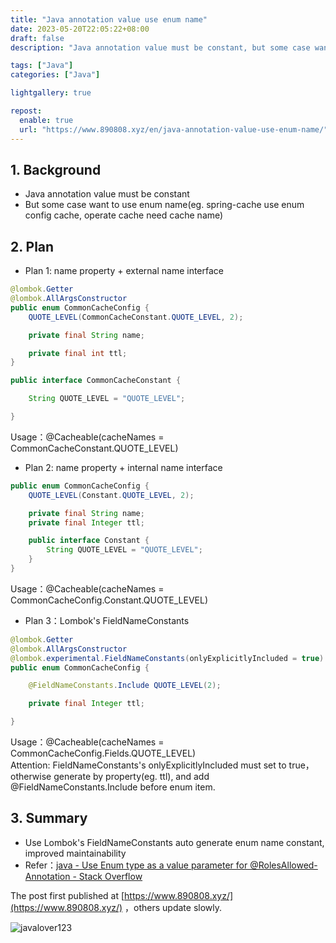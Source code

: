 ```yaml
---
title: "Java annotation value use enum name"
date: 2023-05-20T22:05:22+08:00
draft: false
description: "Java annotation value must be constant, but some case want to use enum name(eg. spring-cache use enum config cache, operate cache need cache name)"

tags: ["Java"]
categories: ["Java"]

lightgallery: true

repost:
  enable: true
  url: "https://www.890808.xyz/en/java-annotation-value-use-enum-name/"
---
```


<!--more-->

## 1. Background
- Java annotation value must be constant
- But some case want to use enum name(eg. spring-cache use enum config cache, operate cache need cache name)

## 2. Plan
- Plan 1: name property + external name interface
```java
@lombok.Getter
@lombok.AllArgsConstructor
public enum CommonCacheConfig {
    QUOTE_LEVEL(CommonCacheConstant.QUOTE_LEVEL, 2);

    private final String name;

    private final int ttl;
}
```

```java
public interface CommonCacheConstant {

    String QUOTE_LEVEL = "QUOTE_LEVEL";

}
```
Usage：@Cacheable(cacheNames = CommonCacheConstant.QUOTE_LEVEL)

- Plan 2: name property + internal name interface
```java
public enum CommonCacheConfig {
    QUOTE_LEVEL(Constant.QUOTE_LEVEL, 2);

    private final String name;
    private final Integer ttl;

    public interface Constant {
        String QUOTE_LEVEL = "QUOTE_LEVEL";
    }
}
```
Usage：@Cacheable(cacheNames = CommonCacheConfig.Constant.QUOTE_LEVEL)

- Plan 3：Lombok's FieldNameConstants
```java
@lombok.Getter
@lombok.AllArgsConstructor
@lombok.experimental.FieldNameConstants(onlyExplicitlyIncluded = true)
public enum CommonCacheConfig {

	@FieldNameConstants.Include QUOTE_LEVEL(2);

	private final Integer ttl;

}
```
Usage：@Cacheable(cacheNames = CommonCacheConfig.Fields.QUOTE_LEVEL)  
Attention: FieldNameConstants's onlyExplicitlyIncluded must set to true，otherwise generate by property(eg. ttl), and add @FieldNameConstants.Include before enum item.

## 3. Summary
- Use Lombok's FieldNameConstants auto generate enum name constant, improved maintainability
- Refer：[java - Use Enum type as a value parameter for @RolesAllowed-Annotation - Stack Overflow](https://stackoverflow.com/questions/3271659/use-enum-type-as-a-value-parameter-for-rolesallowed-annotation/45800305#45800305)

The post first published at [https://www.890808.xyz/](https://www.890808.xyz/) ，others update slowly.

![javalover123](https://img.890808.xyz/file/javalover123/2023/04/688b88cfd4ed9f6fcd56828b849ce47c.jpg)
